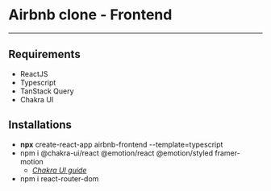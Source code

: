 # Airbnb clone - Frontend

---

## Requirements

- ReactJS
- Typescript
- TanStack Query
- Chakra UI

## Installations

- **npx** create-react-app airbnb-frontend --template=typescript
- npm i @chakra-ui/react @emotion/react @emotion/styled framer-motion
  - [_Chakra UI guide_](https://chakra-ui.com/getting-started)
- npm i react-router-dom
